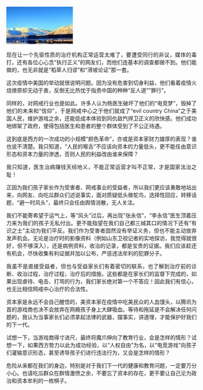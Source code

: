 <p><img src="https://raw.githubusercontent.com/ZjzMisaka/iaders/master/img/2020/06/4f790-006XnhpCgy1gf6wh5jsjzj304w02r3z8.jpg"></p>
<p align="justify">现在让一个先驱性质的治疗机构正常运营太难了，要遭受同行的非议，媒体的毒打，还有各位心心念“执行正义”的网友们，而他们连基本的调查都做不到。他们能做的，也无非就是“稻草人归谬”和“滑坡论证”那一套。<span id="more-9022"></span></p>
<p align="justify">这次疫情中美国的举动就很说明问题。因为没有危害到切身利益，他们看着疫情火烧燎原却无动于衷，反倒无比热忱于指责中国的种种“反人道”“罪行”。</p>
<p align="justify">同样的，对网戒行业也是如此。许多人认为杨医生破坏了他们的“电竞梦”，毁掉了他们的未来和“信仰”，于是网戒中心之于他们就成了“evil country China”之于美国人民，维护游戏之余，还能低成本体验到同仇敌忾捍卫正义的欣快感。他们成功地绑架了政府，使得包括医生和患者的整个群体受到了不公正待遇。</p>
<p align="justify">这到底是西方的一次成功的小规模“颜色革命”，亦或是资本家财力雄厚的表现？谁也说不清楚。我只知道，“人民的喉舌”不应该向资本的力量低头，更不能任由意识形态和资本力量的渗透，否则人民的利益改由谁来保障？</p>
<p align="justify">我只知道，医生治病赚钱天经地义，不能正常运营才叫不正常，才是国家法治之耻！</p>
<p align="justify">正因为我们孩子家长作为受害者、网戒事业的受益者，所以我们更应该勇敢地站出来，向网友、向吃瓜群众们述说事实，面对质疑低头做鸵鸟，选择性回应，转移话题，“避一时风头”，最终只会任由舆情消散，无人关注。</p>
<p align="justify">我们不能寄希望于运气上，等“风头”过后，再出现“张永信”，“李永信”医生顶着压力来为我们的孩子无私付出。更不能指望在我们自己都三缄其口的情况下还有“有识之士”主动为我们平反。我们作为受害者固然没有举证义务，但也不能主动放弃发声机会。无论是治疗时的影像资料（例如山东卫视记者的实地探访，我觉得就很好，但不够深入），还是病例资料，收治的记录，都是宝贵的证据。我们应该趁还有机会，尽快收集有利证据并加以公布，严惩违法牟利的犯罪分子。</p>
<p align="justify">我虽不是直接受益者，但也与受益家长们有着密切的联系，也了解到治疗前的诊断、收治过程，治疗过程，治疗后的措施，这些都是在家长们的监督下完成的，如果出现虐待、电击、打骂的行为，我们家长绝对第一个不答应！因此我们有信心，也无比相信网戒中心治疗的合法性。</p>
<p align="justify">资本家是永远不会自己醒悟的，美资本家在疫情中吃美民众的人血馒头，以腾讯为首的游戏商也决不会放弃在网瘾孩子身上大肆吸血。等待和拖延是不会解决任何问题的，我认为当事家长们必须拿起法律的武器，摆事实，讲道理，才能保护好我们的下一代。</p>
<p align="justify">试想一下，当游戏商得寸进尺，最终将魔爪伸向了教育行业，会是怎样的情形？试想一下，如果西方势力以此为成功经验，以“人权自由”为名，以“电竞游戏”向孩子们灌输意识形态，甚至诱导孩子们进行违法行为，又会是怎样的情形？</p>
<p align="justify">危险从来都在我们的身边，特别是对于我们下一代的健康和教育问题，一定要万分小心。也请吃瓜群众在群情激愤之余，不要忘了资本的存在，更不要让自己沦为政治和资本牟利的一枚棋子。​​​​</p>